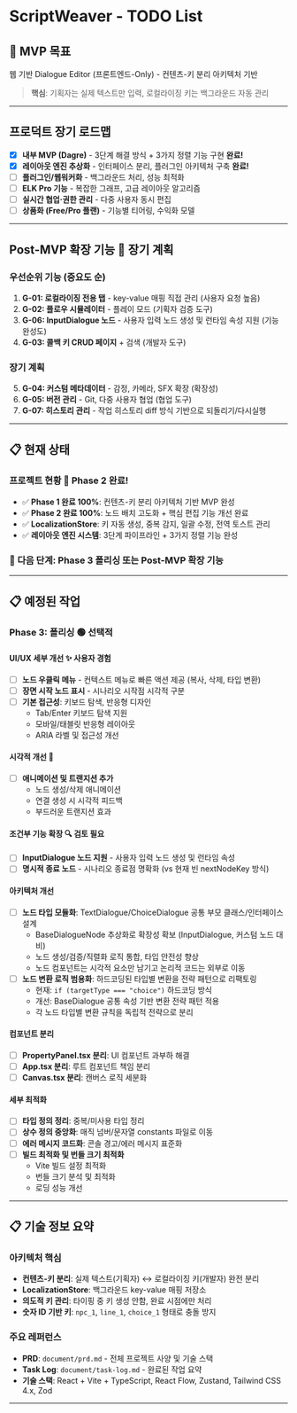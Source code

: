 # ScriptWeaver - TODO List

## 🎯 MVP 목표

웹 기반 Dialogue Editor (프론트엔드-Only) - 컨텐츠-키 분리 아키텍처 기반

> **핵심**: 기획자는 실제 텍스트만 입력, 로컬라이징 키는 백그라운드 자동 관리

---

## 프로덕트 장기 로드맵

-   [x] **내부 MVP (Dagre)** - 3단계 해결 방식 + 3가지 정렬 기능 구현 **완료!**
-   [x] **레이아웃 엔진 추상화** - 인터페이스 분리, 플러그인 아키텍처 구축 **완료!**
-   [ ] **플러그인/웹워커화** - 백그라운드 처리, 성능 최적화
-   [ ] **ELK Pro 기능** - 복잡한 그래프, 고급 레이아웃 알고리즘
-   [ ] **실시간 협업·권한 관리** - 다중 사용자 동시 편집
-   [ ] **상품화 (Free/Pro 플랜)** - 기능별 티어링, 수익화 모델

---

## **Post-MVP 확장 기능** 🔮 **장기 계획**

### 우선순위 기능 (중요도 순)

1. **G-01: 로컬라이징 전용 탭** - key-value 매핑 직접 관리 (사용자 요청 높음)
2. **G-02: 플로우 시뮬레이터** - 플레이 모드 (기획자 검증 도구)
3. **G-06: InputDialogue 노드** - 사용자 입력 노드 생성 및 런타임 속성 지원 (기능 완성도)
4. **G-03: 콜백 키 CRUD 페이지** + 검색 (개발자 도구)

### 장기 계획

5. **G-04: 커스텀 메타데이터** - 감정, 카메라, SFX 확장 (확장성)
6. **G-05: 버전 관리** - Git, 다중 사용자 협업 (협업 도구)
7. **G-07: 히스토리 관리** - 작업 히스토리 diff 방식 기반으로 되돌리기/다시실행

---

## 📋 현재 상태

### 프로젝트 현황 🎉 **Phase 2 완료!**

-   ✅ **Phase 1 완료 100%**: 컨텐츠-키 분리 아키텍처 기반 MVP 완성
-   ✅ **Phase 2 완료 100%**: 노드 배치 고도화 + 핵심 편집 기능 개선 완료
-   ✅ **LocalizationStore**: 키 자동 생성, 중복 감지, 일괄 수정, 전역 토스트 관리
-   ✅ **레이아웃 엔진 시스템**: 3단계 파이프라인 + 3가지 정렬 기능 완성

### 🎯 **다음 단계**: Phase 3 폴리싱 또는 Post-MVP 확장 기능

---

## 📋 예정된 작업

### **Phase 3: 폴리싱** 🟢 **선택적**

#### UI/UX 세부 개선 ✨ **사용자 경험**

-   [ ] **노드 우클릭 메뉴** - 컨텍스트 메뉴로 빠른 액션 제공 (복사, 삭제, 타입 변환)
-   [ ] **장면 시작 노드 표시** - 시나리오 시작점 시각적 구분
-   [ ] **기본 접근성**: 키보드 탐색, 반응형 디자인
    -   Tab/Enter 키보드 탐색 지원
    -   모바일/태블릿 반응형 레이아웃
    -   ARIA 라벨 및 접근성 개선

#### 시각적 개선 🎨

-   [ ] **애니메이션 및 트랜지션 추가**
    -   노드 생성/삭제 애니메이션
    -   연결 생성 시 시각적 피드백
    -   부드러운 트랜지션 효과

#### 조건부 기능 확장 🔍 **검토 필요**

-   [ ] **InputDialogue 노드 지원** - 사용자 입력 노드 생성 및 런타임 속성
-   [ ] **명시적 종료 노드** - 시나리오 종료점 명확화 (vs 현재 빈 nextNodeKey 방식)

#### 아키텍처 개선

-   [ ] **노드 타입 모듈화**: TextDialogue/ChoiceDialogue 공통 부모 클래스/인터페이스 설계
    -   BaseDialogueNode 추상화로 확장성 확보 (InputDialogue, 커스텀 노드 대비)
    -   노드 생성/검증/직렬화 로직 통합, 타입 안전성 향상
    -   노드 컴포넌트는 시각적 요소만 남기고 논리적 코드는 외부로 이동
-   [ ] **노드 변환 로직 범용화**: 하드코딩된 타입별 변환을 전략 패턴으로 리팩토링
    -   현재: `if (targetType === "choice")` 하드코딩 방식
    -   개선: BaseDialogue 공통 속성 기반 변환 전략 패턴 적용
    -   각 노드 타입별 변환 규칙을 독립적 전략으로 분리

#### 컴포넌트 분리

-   [ ] **PropertyPanel.tsx 분리**: UI 컴포넌트 과부하 해결
-   [ ] **App.tsx 분리**: 루트 컴포넌트 책임 분리
-   [ ] **Canvas.tsx 분리**: 캔버스 로직 세분화

#### 세부 최적화

-   [ ] **타입 정의 정리**: 중복/미사용 타입 정리
-   [ ] **상수 정의 중앙화**: 매직 넘버/문자열 constants 파일로 이동
-   [ ] **에러 메시지 코드화**: 콘솔 경고/에러 메시지 표준화
-   [ ] **빌드 최적화 및 번들 크기 최적화**
    -   Vite 빌드 설정 최적화
    -   번들 크기 분석 및 최적화
    -   로딩 성능 개선

---

## 📋 기술 정보 요약

### 아키텍처 핵심

-   **컨텐츠-키 분리**: 실제 텍스트(기획자) ↔ 로컬라이징 키(개발자) 완전 분리
-   **LocalizationStore**: 백그라운드 key-value 매핑 저장소
-   **의도적 키 관리**: 타이핑 중 키 생성 안함, 완료 시점에만 처리
-   **숫자 ID 기반 키**: `npc_1`, `line_1`, `choice_1` 형태로 충돌 방지

### 주요 레퍼런스

-   **PRD**: `document/prd.md` - 전체 프로젝트 사양 및 기술 스택
-   **Task Log**: `document/task-log.md` - 완료된 작업 요약
-   **기술 스택**: React + Vite + TypeScript, React Flow, Zustand, Tailwind CSS 4.x, Zod

---

